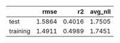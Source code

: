|          |   rmse |     r2 |   avg_nll |
|:---------|-------:|-------:|----------:|
| test     | 1.5864 | 0.4016 |    1.7505 |
| training | 1.4911 | 0.4989 |    1.7451 |